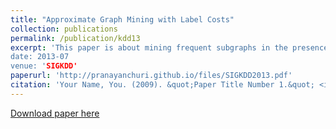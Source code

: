 ```yaml
---
title: "Approximate Graph Mining with Label Costs"
collection: publications
permalink: /publication/kdd13
excerpt: 'This paper is about mining frequent subgraphs in the presence of label costs"
date: 2013-07
venue: 'SIGKDD'
paperurl: 'http://pranayanchuri.github.io/files/SIGKDD2013.pdf'
citation: 'Your Name, You. (2009). &quot;Paper Title Number 1.&quot; <i>Journal 1</i>. 1(1).'
---
```

[Download paper here](http://pranayanchuri.github.io/files/SIGKDD2013.pdf)